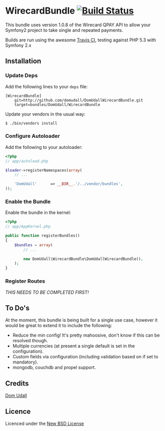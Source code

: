 # WirecardBundle [![Build Status](https://secure.travis-ci.org/domudall/WirecardBundle.png)](http://travis-ci.org/domudall/WirecardBundle)

This bundle uses version 1.0.8 of the Wirecard QPAY API to allow your Symfony2 project to take single and repeated payments.

Builds are run using the awesome [Travis CI](http://travis-ci.org/), testing against PHP 5.3 with Symfony 2.x

## Installation

### Update Deps

Add the following lines to your ``deps`` file:

```
[WirecardBundle]
    git=http://github.com/domudall/DomUdallWirecardBundle.git
    target=bundles/DomUdall/WirecardBundle
```

Update your vendors in the usual way:

``` bash
$ ./bin/vendors install
```

### Configure Autoloader

Add the following to your autoloader:

``` php
<?php
// app/autoload.php

$loader->registerNamespaces(array(
    // ...

    'DomUdall'      => __DIR__.'/../vendor/bundles',
));
```

### Enable the Bundle

Enable the bundle in the kernel:

``` php
<?php
// app/AppKernel.php

public function registerBundles()
{
    $bundles = array(
        // ...

        new DomUdall\WirecardBundle\DomUdallWirecardBundle(),
    );
}
```

### Register Routes

*THIS NEEDS TO BE COMPLETED FIRST!*

## To Do's

At the moment, this bundle is being built for a single use case, however it would be great to extend it to include the following:

* Reduce the min config! It's pretty mahoosive, don't know if this can be resolved though.
* Multiple currencies (at present a single default is set in the configuration).
* Custom fields via configuration (including validation based on if set to mandatory).
* mongodb, couchdb and propel support.

## Credits

[Dom Udall](https://github.com/domudall/)

## Licence
Licenced under the [New BSD License](http://opensource.org/licenses/bsd-license.php)
